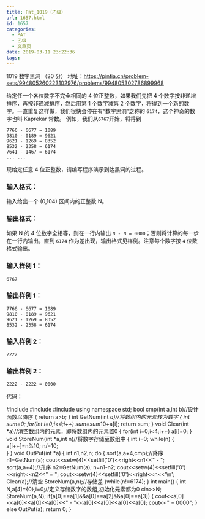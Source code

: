```yaml
---
title: Pat_1019（乙级）
url: 1657.html
id: 1657
categories:
  - PAT
  - 乙级
  - 文章页
date: 2019-03-11 23:22:36
tags:
---
```


1019 数字黑洞 （20 分） 地址：https://pintia.cn/problem-sets/994805260223102976/problems/994805302786899968

给定任一个各位数字不完全相同的 4 位正整数，如果我们先把 4 个数字按非递增排序，再按非递减排序，然后用第 1 个数字减第 2 个数字，将得到一个新的数字。一直重复这样做，我们很快会停在有“数字黑洞”之称的 `6174`，这个神奇的数字也叫 Kaprekar 常数。 例如，我们从`6767`开始，将得到

    7766 - 6677 = 1089
    9810 - 0189 = 9621
    9621 - 1269 = 8352
    8532 - 2358 = 6174
    7641 - 1467 = 6174
    ... ...
    

现给定任意 4 位正整数，请编写程序演示到达黑洞的过程。

### 输入格式：

输入给出一个 (0,10​4​​) 区间内的正整数 N。

### 输出格式：

如果 N 的 4 位数字全相等，则在一行内输出 `N - N = 0000`；否则将计算的每一步在一行内输出，直到 `6174` 作为差出现，输出格式见样例。注意每个数字按 `4` 位数格式输出。

### 输入样例 1：

    6767
    

### 输出样例 1：

    7766 - 6677 = 1089
    9810 - 0189 = 9621
    9621 - 1269 = 8352
    8532 - 2358 = 6174
    

### 输入样例 2：

    2222
    

### 输出样例 2：

    2222 - 2222 = 0000

代码：

#include<iostream>
#include<iomanip>
#include<algorithm>
using namespace std;
bool cmp(int a,int b)//设计函数以降序 
{
	return a>b;
}
int GetNum(int *a)//将数组内的元素转为数字 
{
	int sum=0;
	for(int i=0;i<4;i++)
	sum=sum*10+a\[i\];
	return sum;
}
void Clear(int *a)//清空数组内的元素，即将数组内的元素置0 
{
	for(int i=0;i<4;i++)
	a\[i\]=0;
}
void StoreNum(int *a,int n)//将数字存储至数组中 
{
	int i=0;
	while(n)
	{
		a\[i++\]=n%10;
		n/=10;	
	}
}
void OutPut(int *a)
{
	int n1,n2,n;
	do
	{
		sort(a,a+4,cmp);//降序 
		n1=GetNum(a);
		cout<<setw(4)<<setfill('0')<<right<<n1<<" - ";
		sort(a,a+4);//升序 
		n2=GetNum(a);
		n=n1-n2;
		cout<<setw(4)<<setfill('0')<<right<<n2<<" = ";
		cout<<setw(4)<<setfill('0')<<right<<n<<'\\n';
		Clear(a);//清空 
		StoreNum(a,n);//存储差 
	}while(n!=6174);
}
int main()
{
	int N,a\[4\]={0},i=0;//定义存储数字的数组,初始化元素都为0 
	cin>>N;
	StoreNum(a,N);
	if(a\[0\]==a\[1\]&&a\[0\]==a\[2\]&&a\[0\]==a\[3\])
	{
		cout<<a\[0\]<<a\[0\]<<a\[0\]<<a\[0\]<<" - "<<a\[0\]<<a\[0\]<<a\[0\]<<a\[0\];
		cout<<" = 0000";
	}
	else 
	OutPut(a);
	return 0;
}